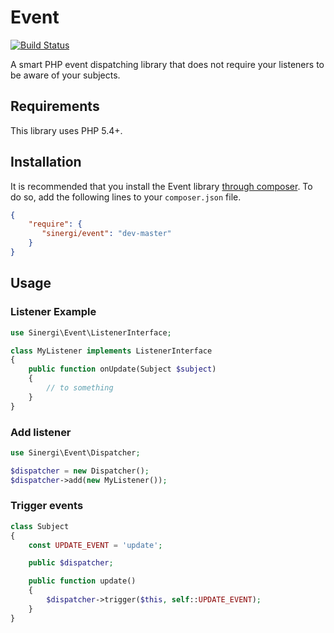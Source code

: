 # Event

[![Build Status](https://travis-ci.org/sinergi/event.svg)](https://travis-ci.org/sinergi/event)

A smart PHP event dispatching library that does not require your listeners to be aware of your subjects.

<a name="requirements"></a>
## Requirements

This library uses PHP 5.4+.

<a name="installation"></a>
## Installation

It is recommended that you install the Event library [through composer](http://getcomposer.org/). To do so, add the following lines to your ``composer.json`` file.

```json
{
    "require": {
       "sinergi/event": "dev-master"
    }
}
```

<a name="usage"></a>
## Usage

### Listener Example

```php
use Sinergi\Event\ListenerInterface;

class MyListener implements ListenerInterface
{
    public function onUpdate(Subject $subject)
    {
        // to something
    }
}
```

### Add listener

```php
use Sinergi\Event\Dispatcher;

$dispatcher = new Dispatcher();
$dispatcher->add(new MyListener());
```

### Trigger events

```php
class Subject
{
    const UPDATE_EVENT = 'update';

    public $dispatcher;

    public function update()
    {
        $dispatcher->trigger($this, self::UPDATE_EVENT);
    }
}
```